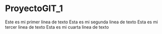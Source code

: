 # ProyectoGIT_1
Este es mi primer línea de texto
Esta es mi segunda linea de texto
Esta es mi tercer linea de texto
Esta es mi cuarta linea de texto